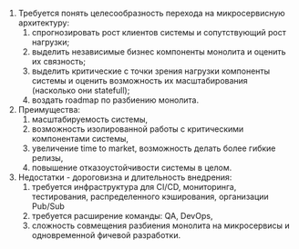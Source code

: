 1) Требуется понять целесообразность перехода на микросервисную архитектуру:
   1) спрогнозировать рост клиентов системы и сопутствующий рост нагрузки;
   2) выделить независимые бизнес компоненты монолита и оценить их связность;
   3) выделить критические с точки зрения нагрузки компоненты системы и оценить возможность их масштабирования (насколько они statefull);
   4) воздать roadmap по разбиению монолита.
2) Преимущества:
   1) масштабируемость системы, 
   2) возможность изолированной работы с критическими компонентами системы,
   3) увеличение time to market, возможность делать более гибкие релизы,
   4) повышение отказоустойчивости системы в целом.
3) Недостатки - дороговизна и длительность внедрения:
   1) требуется инфраструктура для CI/CD, мониторинга, тестирования, распределенного кэширования, организации Pub/Sub
   2) требуется расширение команды: QA, DevOps,
   3) сложность совмещения разбиения монолита на микросервисы и одновременной фичевой разработки.